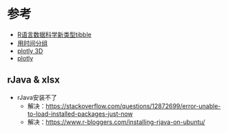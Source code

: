 # 参考

- [R语言数据科学新类型tibble](http://blog.fens.me/r-tibble/#)
- [用时间分组](https://stackoverflow.com/questions/37575785/r-group-by-date-and-summarize-the-values)
- [plotly 3D](https://plot.ly/r/3d-surface-plots/)
- [plotly](https://plot.ly/r/getting-started/)

## rJava & xlsx
  + rJava安装不了
    - 解决：https://stackoverflow.com/questions/12872699/error-unable-to-load-installed-packages-just-now
    - 解决：https://www.r-bloggers.com/installing-rjava-on-ubuntu/
